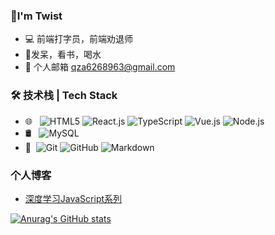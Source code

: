 
### 👦I'm Twist

- 💻︎ 前端打字员，前端劝退师
- 💛发呆，看书，喝水
- 📧 个人邮箱 [qza6268963@gmail.com](mailto:qza6268963@gmail.com)

### 🛠 技术栈 | Tech Stack

- 🌐 &#160; ![HTML5](https://img.shields.io/badge/-HTML5-EFEFEF?style=flat&logo=HTML5)
![React.js](https://img.shields.io/badge/-React.js-EFEFEF?style=flat&logo=React)
![TypeScript](https://img.shields.io/badge/-TypeScript-EFEFEF?style=flat&logo=TypeScript)
![Vue.js](https://img.shields.io/badge/-VueJS-EFEFEF?style=flat&logo=Vue.js)
![Node.js](https://img.shields.io/badge/-Node.js-EFEFEF?style=flat&logo=node.js)
- 🛢 &#160; ![MySQL](https://img.shields.io/badge/-MySQL-CCCCCC?style=flat&logo=mysql)
- 🔧 &#160;![Git](https://img.shields.io/badge/-Git-3178C6?style=flat&logo=git)
![GitHub](https://img.shields.io/badge/-GitHub-3178C6?style=flat&logo=github)
![Markdown](https://img.shields.io/badge/-Markdown-3178C6?style=flat&logo=markdown)


### 个人博客
- [深度学习JavaScript系列](https://github.com/qza6268963/Blog/issues/7)

[![Anurag's GitHub stats](https://github-readme-stats.vercel.app/api?username=qza6268963&theme=react&show_icons=true)](https://github.com/qza6268963)
